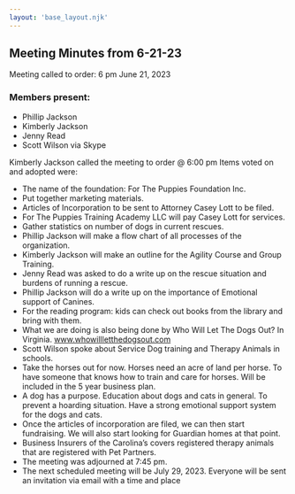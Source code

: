 ```yaml
---
layout: 'base_layout.njk'
---
```


## Meeting Minutes from 6-21-23

Meeting called to order: 6 pm June 21, 2023

### Members present:
- Phillip Jackson
- Kimberly Jackson
- Jenny Read
- Scott Wilson via Skype


Kimberly Jackson called the meeting to order @ 6:00 pm
Items voted on and adopted were:
- The name of the foundation: For The Puppies Foundation Inc.
- Put together marketing materials.
- Articles of Incorporation to be sent to Attorney Casey Lott to be filed.
- For The Puppies Training Academy LLC will pay Casey Lott for services.
- Gather statistics on number of dogs in current rescues.
- Phillip Jackson will make a flow chart of all processes of the organization.
- Kimberly Jackson will make an outline for the Agility Course and Group Training.
- Jenny Read was asked to do a write up on the rescue situation and burdens of running a rescue.
- Phillip Jackson will do a write up on the importance of Emotional support of Canines.
- For the reading program: kids can check out books from the library and bring with them.
- What we are doing is also being done by Who Will Let The Dogs Out? In Virginia.
www.whowillletthedogsout.com
- Scott Wilson spoke about Service Dog training and Therapy Animals in schools.
- Take the horses out for now. Horses need an acre of land per horse. To have someone that knows how to train and care for horses. Will be included in the 5 year business plan.
- A dog has a purpose. Education about dogs and cats in general. To prevent a hoarding situation. Have a strong emotional support system for the dogs and cats.
- Once the articles of incorporation are filed, we can then start fundraising. We will also start looking for Guardian homes at that point.
- Business Insurers of the Carolina’s covers registered therapy animals that are registered with Pet Partners.
- The meeting was adjourned at 7:45 pm.
- The next scheduled meeting will be July 29, 2023.
Everyone will be sent an invitation via email with a time and place